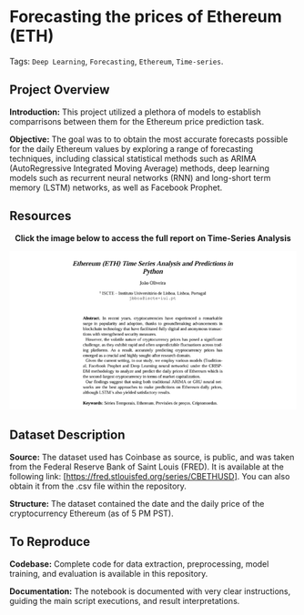 # Forecasting the prices of Ethereum (ETH)

Tags: `Deep Learning`, `Forecasting`, `Ethereum`, `Time-series`.

## Project Overview

**Introduction:** This project utilized a plethora of models to establish comparrisons between them for the Ethereum price prediction task.

**Objective:** The goal was to to obtain the most accurate forecasts possible for the daily Ethereum values by exploring a range of forecasting techniques, including classical statistical methods such as ARIMA (AutoRegressive Integrated Moving Average) methods, deep learning models such as recurrent neural networks (RNN) and long-short term memory (LSTM) networks, as well as Facebook Prophet.

## Resources
<div align="center">
  <p><strong>Click the image below to access the full report on Time-Series Analysis</strong></p>
  <a href="TimeSeries_Ethereum_JoaoBrasOliveira.pdf">
    <img src="images/TimeSeries.png" alt="Time Series" width="600" />
  </a>
</div>

## Dataset Description

**Source:** The dataset used has Coinbase as source, is public, and was taken from the Federal Reserve Bank of Saint Louis (FRED). It is available at the following link: [https://fred.stlouisfed.org/series/CBETHUSD]. You can also obtain it from the .csv file within the repository.

<!---
[data folder here](./data).
--->

**Structure:** The dataset contained the date and the daily price of the cryptocurrency Ethereum (as of 5 PM PST).

## To Reproduce

**Codebase:** Complete code for data extraction, preprocessing, model training, and evaluation is available in this repository.

**Documentation:** The notebook is documented with very clear instructions, guiding the main script executions, and result interpretations.
